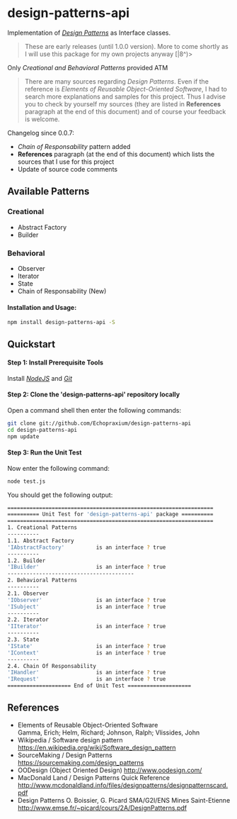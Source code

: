# design-patterns-api

Implementation of [_Design Patterns_](https://en.wikipedia.org/wiki/Software_design_pattern) as Interface classes.
>These are early releases (until 1.0.0 version). More to come shortly as I will use this package for my own projects anyway [|8^)>  

Only _Creational and Behavioral Patterns_ provided ATM

>There are many sources regarding _Design Patterns_. Even if the reference is _Elements of Reusable Object-Oriented Software_, I had to search more explanations and samples for this project. Thus I advise you to check by yourself my sources (they are listed in **References** paragraph at the end of this document) and of course your feedback is welcome.
  
Changelog since 0.0.7:
* _Chain of Responsability_ pattern added
* **References** paragraph (at the end of this document) which lists the sources that I use for this project
* Update of source code comments

## Available Patterns

### Creational
* Abstract Factory
* Builder
 
### Behavioral
* Observer
* Iterator
* State
* Chain of Responsability (New)

#### Installation and Usage:
```bash
npm install design-patterns-api -S
```

## Quickstart
#### Step 1: Install Prerequisite Tools
Install [_NodeJS_](https://nodejs.org/en/) and [_Git_](https://git-scm.com/)

#### Step 2: Clone the 'design-patterns-api' repository locally
Open a command shell then enter the following commands:
```bash
git clone git://github.com/Echopraxium/design-patterns-api
cd design-patterns-api
npm update
```

#### Step 3: Run the Unit Test
Now enter the following command:
```bash
node test.js
```

You should get the following output:
```bash
=================================================================
========== Unit Test for 'design-patterns-api' package ==========
=================================================================
1. Creational Patterns
----------
1.1. Abstract Factory
'IAbstractFactory'          is an interface ? true
----------
1.2. Builder
'IBuilder'                  is an interface ? true
----------------------------------------
2. Behavioral Patterns
----------
2.1. Observer
'IObserver'                 is an interface ? true
'ISubject'                  is an interface ? true
----------
2.2. Iterator
'IIterator'                 is an interface ? true
----------
2.3. State
'IState'                    is an interface ? true
'IContext'                  is an interface ? true
----------
2.4. Chain Of Responsability
'IHandler'                  is an interface ? true
'IRequest'                  is an interface ? true
==================== End of Unit Test ====================
```

## References
* Elements of Reusable Object-Oriented Software  
  Gamma, Erich; Helm, Richard; Johnson, Ralph; Vlissides, John
* Wikipedia / Software design pattern  
  https://en.wikipedia.org/wiki/Software_design_pattern
* SourceMaking / Design Patterns
  https://sourcemaking.com/design_patterns
* OODesign (Object Oriented Design)
  http://www.oodesign.com/
* MacDonald Land / Design Patterns Quick Reference
  http://www.mcdonaldland.info/files/designpatterns/designpatternscard.pdf
* Design Patterns
  O. Boissier, G. Picard SMA/G2I/ENS Mines Saint-Etienne
  http://www.emse.fr/~picard/cours/2A/DesignPatterns.pdf